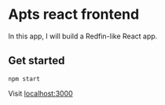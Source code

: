 # Apts react frontend

In this app, I will build a Redfin-like React app.

## Get started

```
npm start
```

Visit [localhost:3000](localhost:3000)

